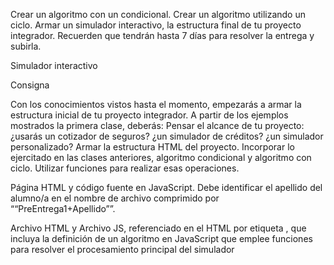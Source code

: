 Crear un algoritmo con un condicional.
Crear un algoritmo utilizando un ciclo.
Armar un simulador interactivo, la estructura final de tu proyecto integrador.
Recuerden que tendrán hasta 7 días para resolver la entrega y subirla.



Simulador interactivo

Consigna

Con los conocimientos vistos hasta el momento, empezarás a armar la estructura inicial de tu proyecto integrador. A partir de los ejemplos mostrados la primera clase, deberás:
Pensar el alcance de tu proyecto: ¿usarás un cotizador de seguros? ¿un simulador de créditos? ¿un simulador personalizado?
Armar la estructura HTML del proyecto.
Incorporar lo ejercitado en las clases anteriores, algoritmo condicional y algoritmo con ciclo.
Utilizar funciones para realizar esas operaciones.


Página HTML y código fuente en JavaScript. Debe identificar el apellido del alumno/a en el nombre de archivo comprimido por ““PreEntrega1+Apellido””.

Archivo HTML y Archivo JS, referenciado en el HTML por etiqueta <script src="js/miarchivo.js"></script>, que incluya la definición de un algoritmo en JavaScript que emplee funciones para resolver el procesamiento principal del simulador
